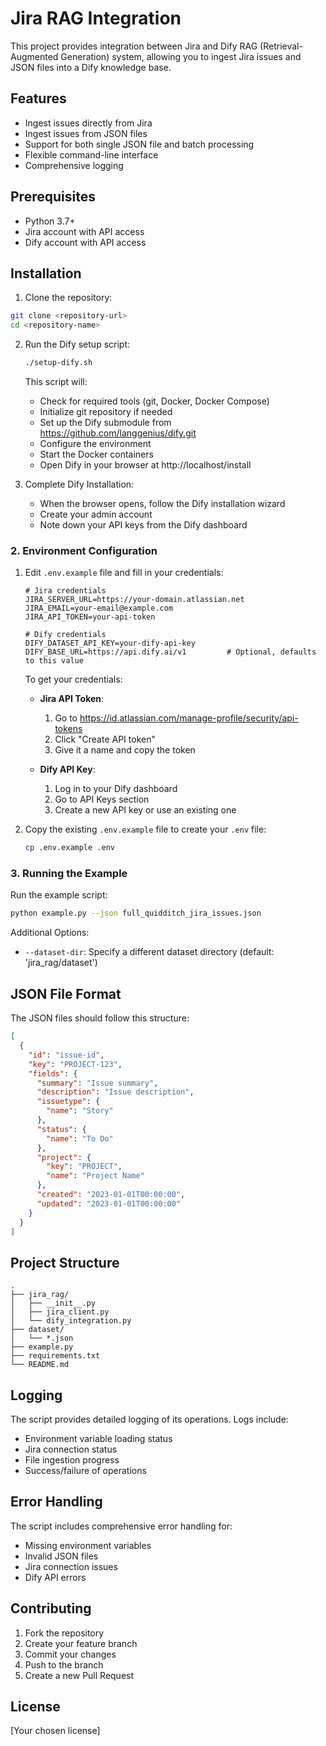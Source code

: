 # Jira RAG Integration

This project provides integration between Jira and Dify RAG (Retrieval-Augmented Generation) system, allowing you to ingest Jira issues and JSON files into a Dify knowledge base.

## Features

- Ingest issues directly from Jira
- Ingest issues from JSON files
- Support for both single JSON file and batch processing
- Flexible command-line interface
- Comprehensive logging

## Prerequisites

- Python 3.7+
- Jira account with API access
- Dify account with API access

## Installation

1. Clone the repository:
```bash
git clone <repository-url>
cd <repository-name>
```

2. Run the Dify setup script:
   ```bash
   ./setup-dify.sh
   ```
   This script will:
   - Check for required tools (git, Docker, Docker Compose)
   - Initialize git repository if needed
   - Set up the Dify submodule from https://github.com/langgenius/dify.git
   - Configure the environment
   - Start the Docker containers
   - Open Dify in your browser at http://localhost/install

3. Complete Dify Installation:
   - When the browser opens, follow the Dify installation wizard
   - Create your admin account
   - Note down your API keys from the Dify dashboard

### 2. Environment Configuration

1. Edit `.env.example` file and fill in your credentials:

   ```env
   # Jira credentials
   JIRA_SERVER_URL=https://your-domain.atlassian.net   
   JIRA_EMAIL=your-email@example.com 
   JIRA_API_TOKEN=your-api-token 

   # Dify credentials
   DIFY_DATASET_API_KEY=your-dify-api-key                      
   DIFY_BASE_URL=https://api.dify.ai/v1         # Optional, defaults to this value
   ```

   To get your credentials:
   - **Jira API Token**: 
     1. Go to https://id.atlassian.com/manage-profile/security/api-tokens
     2. Click "Create API token"
     3. Give it a name and copy the token
   
   - **Dify API Key**:
     1. Log in to your Dify dashboard
     2. Go to API Keys section
     3. Create a new API key or use an existing one


2. Copy the existing `.env.example` file to create your `.env` file:
   ```bash
   cp .env.example .env
   ```


### 3. Running the Example

Run the example script:
```bash
python example.py --json full_quidditch_jira_issues.json
```

Additional Options:
- `--dataset-dir`: Specify a different dataset directory (default: 'jira_rag/dataset')

## JSON File Format

The JSON files should follow this structure:
```json
[
  {
    "id": "issue-id",
    "key": "PROJECT-123",
    "fields": {
      "summary": "Issue summary",
      "description": "Issue description",
      "issuetype": {
        "name": "Story"
      },
      "status": {
        "name": "To Do"
      },
      "project": {
        "key": "PROJECT",
        "name": "Project Name"
      },
      "created": "2023-01-01T00:00:00",
      "updated": "2023-01-01T00:00:00"
    }
  }
]
```

## Project Structure

```
.
├── jira_rag/
│   ├── __init__.py
│   ├── jira_client.py
│   └── dify_integration.py
├── dataset/
│   └── *.json
├── example.py
├── requirements.txt
└── README.md
```

## Logging

The script provides detailed logging of its operations. Logs include:
- Environment variable loading status
- Jira connection status
- File ingestion progress
- Success/failure of operations

## Error Handling

The script includes comprehensive error handling for:
- Missing environment variables
- Invalid JSON files
- Jira connection issues
- Dify API errors

## Contributing

1. Fork the repository
2. Create your feature branch
3. Commit your changes
4. Push to the branch
5. Create a new Pull Request

## License

[Your chosen license]

